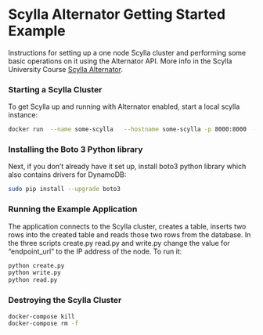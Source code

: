 # Scylla Alternator Getting Started Example
Instructions for setting up a one node Scylla cluster and performing some basic operations on it using the Alternator API. More info in the Scylla University Course [Scylla Alternator](https://university.scylladb.com/courses/scylla-alternator/lessons/dynamodb-api-compatibility-project-alternator-basics/). 

### Starting a Scylla Cluster
To get Scylla up and running with Alternator enabled, start a local scylla instance:
```bash
docker run  --name some-scylla   --hostname some-scylla -p 8000:8000  -d scylladb/scylla:4.0.rc1-0.20200412.a8ef820f27c    --smp 1 --memory=750M --overprovisioned 1 --alternator-port=8000
```

### Installing the Boto 3 Python library
Next, if you don’t already have it set up, install boto3 python library which also contains drivers for DynamoDB:
```bash
sudo pip install --upgrade boto3
```

### Running the Example Application
The application connects to the Scylla cluster, creates a table, inserts two rows into the created table and reads those two rows from the database. 
In the three scripts create.py read.py and write.py change the value for “endpoint_url” to the IP address of the node. 
To run it:
```bash
python create.py
python write.py
python read.py
```

### Destroying the Scylla Cluster
```bash
docker-compose kill
docker-compose rm -f
```


